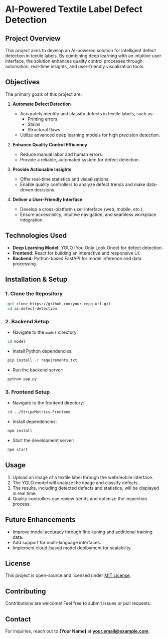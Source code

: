 # AI-Powered Textile Label Defect Detection

## Project Overview
This project aims to develop an AI-powered solution for intelligent defect detection in textile labels. By combining deep learning with an intuitive user interface, the solution enhances quality control processes through automation, real-time insights, and user-friendly visualization tools.

## Objectives
The primary goals of this project are:

1. **Automate Defect Detection**  
   - Accurately identify and classify defects in textile labels, such as:
     - Printing errors
     - Stains
     - Structural flaws
   - Utilize advanced deep learning models for high precision detection.

2. **Enhance Quality Control Efficiency**  
   - Reduce manual labor and human errors.
   - Provide a reliable, automated system for defect detection.

3. **Provide Actionable Insights**  
   - Offer real-time statistics and visualizations.
   - Enable quality controllers to analyze defect trends and make data-driven decisions.

4. **Deliver a User-Friendly Interface**  
   - Develop a cross-platform user interface (web, mobile, etc.).
   - Ensure accessibility, intuitive navigation, and seamless workplace integration.

## Technologies Used
- **Deep Learning Model:** YOLO (You Only Look Once) for defect detection.
- **Frontend:** React for building an interactive and responsive UI.
- **Backend:** Python-based FastAPI for model inference and data processing.


## Installation & Setup
### 1. Clone the Repository
```sh
 git clone https://github.com/your-repo-url.git
 cd ai-defect-detection
```
### 2. Backend Setup
- Navigate to the `model` directory:
```sh
 cd model
```
- Install Python dependencies:
```sh
 pip install -r requirements.txt
```
- Run the backend server:
```sh
 python app.py
```

### 3. Frontend Setup
- Navigate to the frontend directory:
```sh
 cd ../StripeMetrics-Frontend
```
- Install dependencies:
```sh
 npm install
```
- Start the development server:
```sh
 npm start
```

## Usage
1. Upload an image of a textile label through the web/mobile interface.
2. The YOLO model will analyze the image and classify defects.
3. The results, including detected defects and statistics, will be displayed in real time.
4. Quality controllers can review trends and optimize the inspection process.

## Future Enhancements
- Improve model accuracy through fine-tuning and additional training data.
- Add support for multi-language interfaces.
- Implement cloud-based model deployment for scalability.

## License
This project is open-source and licensed under [MIT License](LICENSE).

## Contributing
Contributions are welcome! Feel free to submit issues or pull requests.

## Contact
For inquiries, reach out to **[Your Name]** at **your.email@example.com**.

